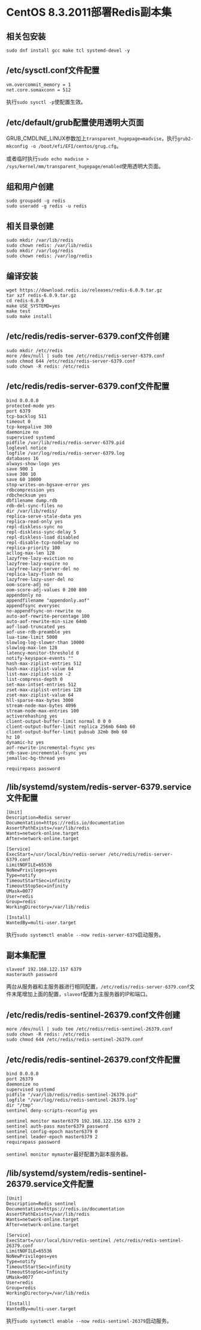 # CentOS 8.3.2011部署Redis副本集

## 相关包安装

``` shell
sudo dnf install gcc make tcl systemd-devel -y
```

## /etc/sysctl.conf文件配置

``` text
vm.overcommit_memory = 1
net.core.somaxconn = 512
```

执行```sudo sysctl -p```使配置生效。

## /etc/default/grub配置使用透明大页面

GRUB_CMDLINE_LINUX参数加上```transparent_hugepage=madvise```，执行```grub2-mkconfig -o /boot/efi/EFI/centos/grug.cfg```。

或者临时执行```sudo echo madvise > /sys/kernel/mm/transparent_hugepage/enabled```使用透明大页面。

## 组和用户创建

``` shell
sudo groupadd -g redis
sudo useradd -g redis -u redis
```

## 相关目录创建

``` shell
sudo mkdir /var/lib/redis
sudo chown redis: /var/lib/redis
sudo mkdir /var/log/redis
sudo chown redis: /var/log/redis
```

## 编译安装

``` shell
wget https://download.redis.io/releases/redis-6.0.9.tar.gz
tar xzf redis-6.0.9.tar.gz
cd redis-6.0.9
make USE_SYSTEMD=yes
make test
sudo make install
```

## /etc/redis/redis-server-6379.conf文件创建

``` shell
sudo mkdir /etc/redis
more /dev/null | sudo tee /etc/redis/redis-server-6379.conf
sudo chmod 644 /etc/redis/redis-server-6379.conf
sudo chown -R redis: /etc/redis
```

## /etc/redis/redis-server-6379.conf文件配置

``` text
bind 0.0.0.0
protected-mode yes
port 6379
tcp-backlog 511
timeout 0
tcp-keepalive 300
daemonize no
supervised systemd
pidfile /var/lib/redis/redis-server-6379.pid
loglevel notice
logfile /var/log/redis/redis-server-6379.log
databases 16
always-show-logo yes
save 900 1
save 300 10
save 60 10000
stop-writes-on-bgsave-error yes
rdbcompression yes
rdbchecksum yes
dbfilename dump.rdb
rdb-del-sync-files no
dir /var/lib/redis/
replica-serve-stale-data yes
replica-read-only yes
repl-diskless-sync no
repl-diskless-sync-delay 5
repl-diskless-load disabled
repl-disable-tcp-nodelay no
replica-priority 100
acllog-max-len 128
lazyfree-lazy-eviction no
lazyfree-lazy-expire no
lazyfree-lazy-server-del no
replica-lazy-flush no
lazyfree-lazy-user-del no
oom-score-adj no
oom-score-adj-values 0 200 800
appendonly no
appendfilename "appendonly.aof"
appendfsync everysec
no-appendfsync-on-rewrite no
auto-aof-rewrite-percentage 100
auto-aof-rewrite-min-size 64mb
aof-load-truncated yes
aof-use-rdb-preamble yes
lua-time-limit 5000
slowlog-log-slower-than 10000
slowlog-max-len 128
latency-monitor-threshold 0
notify-keyspace-events ""
hash-max-ziplist-entries 512
hash-max-ziplist-value 64
list-max-ziplist-size -2
list-compress-depth 0
set-max-intset-entries 512
zset-max-ziplist-entries 128
zset-max-ziplist-value 64
hll-sparse-max-bytes 3000
stream-node-max-bytes 4096
stream-node-max-entries 100
activerehashing yes
client-output-buffer-limit normal 0 0 0
client-output-buffer-limit replica 256mb 64mb 60
client-output-buffer-limit pubsub 32mb 8mb 60
hz 10
dynamic-hz yes
aof-rewrite-incremental-fsync yes
rdb-save-incremental-fsync yes
jemalloc-bg-thread yes

requirepass password
```

## /lib/systemd/system/redis-server-6379.service文件配置

``` text
[Unit]
Description=Redis server
Documentation=https://redis.io/documentation
AssertPathExists=/var/lib/redis
Wants=network-online.target
After=network-online.target

[Service]
ExecStart=/usr/local/bin/redis-server /etc/redis/redis-server-6379.conf
LimitNOFILE=65536
NoNewPrivileges=yes
Type=notify
TimeoutStartSec=infinity
TimeoutStopSec=infinity
UMask=0077
User=redis
Group=redis
WorkingDirectory=/var/lib/redis

[Install]
WantedBy=multi-user.target
```

执行```sudo systemctl enable --now redis-server-6379```启动服务。

## 副本集配置

``` text
slaveof 192.168.122.157 6379
masterauth password
```

两台从服务器和主服务器进行相同配置，```/etc/redis/redis-server-6379.conf```文件末尾增加上面的配置，```slaveof```配置为主服务器的IP和端口。

## /etc/redis/redis-sentinel-26379.conf文件创建

``` shell
more /dev/null | sudo tee /etc/redis/redis-sentinel-26379.conf
sudo chown -R redis: /etc/redis
sudo chmod 644 /etc/redis/redis-sentinel-26379.conf
```

## /etc/redis/redis-sentinel-26379.conf文件配置

``` text
bind 0.0.0.0
port 26379
daemonize no
supervised systemd
pidfile "/var/lib/redis/redis-sentinel-26379.pid"
logfile "/var/log/redis/redis-sentinel-26379.log"
dir "/tmp"
sentinel deny-scripts-reconfig yes

sentinel monitor master6379 192.168.122.156 6379 2
sentinel auth-pass master6379 password
sentinel config-epoch master6379 0
sentinel leader-epoch master6379 2
requirepass password
```

```sentinel monitor mymaster```最好配置为副本服务器。

## /lib/systemd/system/redis-sentinel-26379.service文件配置

``` text
[Unit]
Description=Redis sentinel
Documentation=https://redis.io/documentation
AssertPathExists=/var/lib/redis
Wants=network-online.target
After=network-online.target

[Service]
ExecStart=/usr/local/bin/redis-sentinel /etc/redis/redis-sentinel-26379.conf
LimitNOFILE=65536
NoNewPrivileges=yes
Type=notify
TimeoutStartSec=infinity
TimeoutStopSec=infinity
UMask=0077
User=redis
Group=redis
WorkingDirectory=/var/lib/redis

[Install]
WantedBy=multi-user.target
```

执行```sudo systemctl enable --now redis-sentinel-26379```启动服务。
